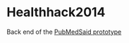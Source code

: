 Healthhack2014
==============

Back end of the [PubMedSaid prototype](http://svetixbot.github.io/pubmedsaid/)
